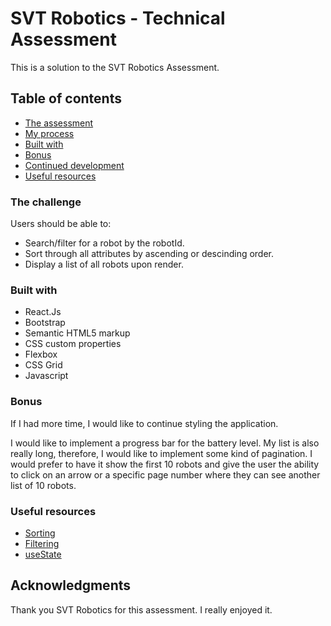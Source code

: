 # SVT Robotics - Technical Assessment

This is a solution to the SVT Robotics Assessment.

## Table of contents

- [The assessment](#the-assessment)
- [My process](#my-process)
- [Built with](#built-with)
- [Bonus](#Bonus)
- [Continued development](#continued-development)
- [Useful resources](#useful-resources)

### The challenge

Users should be able to:

- Search/filter for a robot by the robotId.
- Sort through all attributes by ascending or descinding order.
- Display a list of all robots upon render.

### Built with

- React.Js
- Bootstrap
- Semantic HTML5 markup
- CSS custom properties
- Flexbox
- CSS Grid
- Javascript

### Bonus

If I had more time, I would like to continue styling the application.

I would like to implement a progress bar for the battery level. My list is also really long, therefore, I would like to implement some kind of pagination. I would prefer to have it show the first 10 robots and give the user the ability to click on an arrow or a specific page number where they can see another list of 10 robots.

### Useful resources

- [Sorting](https://www.w3schools.com/jsref/jsref_sort.asp)
- [Filtering](https://www.w3schools.com/jsref/jsref_filter.asp)
- [useState](https://www.w3schools.com/react/react_usestate.asp)

## Acknowledgments

Thank you SVT Robotics for this assessment. I really enjoyed it.
